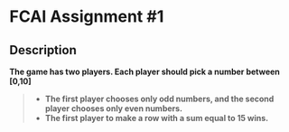 # FCAI Assignment #1  <br />

## Description  <br />
**The game has two players. Each player should pick a number between [0,10] <br />**
> * **The first player chooses only odd numbers, and the second player chooses only even numbers. <br />**
> *  **The first player to make a row with a sum equal to 15 wins. <br />**
